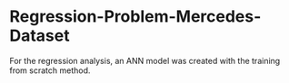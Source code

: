 # Regression-Problem-Mercedes-Dataset
 For the regression analysis, an ANN model was created with the training from scratch method.
